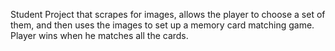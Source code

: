 Student Project that scrapes for images, allows the player to choose a set of them, and then uses the images to set up a memory card matching game.
Player wins when he matches all the cards.
